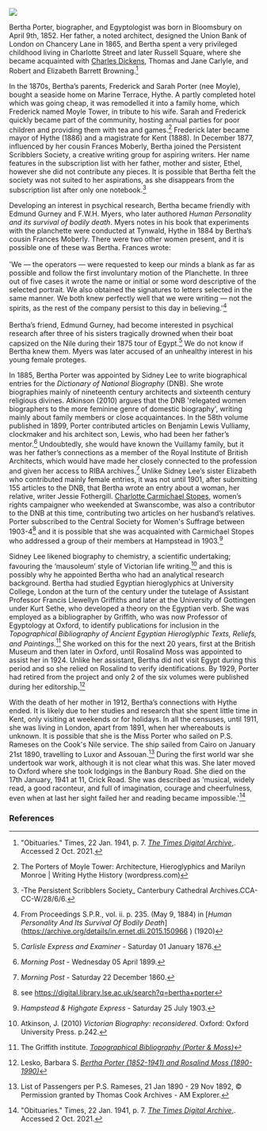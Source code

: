 <a href="https://dev.visual-essays.app"><img src="https://dev-visual-essays.netlify.app/images/ve-button.png"></a> 
<param ve-config title="Bertha Porter (1852-1941)" author=" Michelle Crowther" layout="vtl" banner="/images/banners/19c.jpg">

<param ve-entity eid="Q967166" aliases="Hythe">

Bertha Porter, biographer, and Egyptologist was born in Bloomsbury on April 9th, 1852. Her father, a noted architect, designed the Union Bank of London on Chancery Lane in 1865, and Bertha spent a very privileged childhood living in Charlotte Street and later Russell Square, where she became acquainted with [Charles Dickens](/dickens/dickens-biography), Thomas and Jane Carlyle, and Robert and Elizabeth Barrett Browning.[^ref1] 
<param ve-image url="https://upload.wikimedia.org/wikipedia/commons/a/aa/Dickens_Gurney_head.jpg" label="Charles Dickens c.1867-8" attribution="Jeremiah Gurney, Public domain, via Wikimedia Commons">

In the 1870s, Bertha’s parents, Frederick and Sarah Porter (nee Moyle), bought a seaside home on Marine Terrace, Hythe. A partly completed hotel which was going cheap, it was remodelled it into a family home, which Frederick named Moyle Tower, in tribute to his wife. Sarah and Frederick quickly became part of the community, hosting annual parties for poor children and providing them with tea and games.[^ref2] Frederick later became mayor of Hythe (1886) and a magistrate for Kent (1888).  In December 1877, influenced by her cousin Frances Moberly, Bertha joined the Persistent Scribblers Society, a creative writing group for aspiring writers. Her name features in the subscription list with her father, mother and sister, Ethel,   however she did not contribute any pieces. It is possible that Bertha felt the society was not suited to her aspirations, as she disappears from the subscription list after only one notebook.[^ref3] 
<param ve-image url="https://stor.artstor.org/stor/573d7807-f4c0-40b9-ad07-e65b737daf4f" label="The Parade, Hythe with Moyle Tower" attribution="The Photochrom Co. Ltd">

Developing an interest in psychical research, Bertha became friendly with Edmund Gurney and F.W.H. Myers, who later authored _Human Personality and its survival of bodily death_. Myers notes in his book that experiments with the planchette were conducted at Tynwald, Hythe in 1884 by Bertha’s cousin Frances Moberly. There were two other women present, and it is possible one of these was Bertha. Frances wrote:
<br><br>
'We — the operators — were requested to keep our minds a blank as far as possible and follow the first involuntary motion of the Planchette. In three out of five cases it wrote the name or initial or some word descriptive of the selected portrait. We also obtained the signatures to letters selected in the same manner. We both knew perfectly well that we were writing — not the spirits, as the rest of the company persist to this day in believing.'[^ref4]
<br><br>
Bertha’s friend, Edmund Gurney, had become interested in psychical research after three of his sisters tragically drowned when their boat capsized on the Nile during their 1875 tour of Egypt.[^ref5]  We do not know if Bertha knew them. Myers was later accused of an unhealthy interest in his young female proteges. 
<param ve-image url="https://upload.wikimedia.org/wikipedia/commons/4/4e/Frederic_Myers_Photograph.png" label="Frederic Myers" attribution="S. R. Morgan., Public domain, via Wikimedia Commons">

In 1885, Bertha Porter was appointed by Sidney Lee to write biographical entries for the _Dictionary of National Biography_ (DNB). She wrote biographies mainly of nineteenth century architects and sixteenth century religious divines. Atkinson (2010) argues that the DNB 'relegated women biographers to the more feminine genre of domestic biography', writing mainly about family members or close acquaintances. In the 58th volume published in 1899, Porter contributed articles on Benjamin Lewis Vulliamy, clockmaker and his architect son, Lewis, who had been her father’s mentor.[^ref7]  Undoubtedly, she would have known the Vuillamy family, but it was her father’s connections as a member of the Royal Institute of British Architects, which would have made her closely connected to the profession and given her access to RIBA archives.[^ref8]  Unlike Sidney Lee’s sister Elizabeth who contributed mainly female entries, it was not until 1901, after submitting 155 articles to the DNB, that Bertha wrote an entry about a woman, her relative, writer Jessie Fothergill.  [Charlotte Carmichael Stopes](/19c/19c-stopes-biography), women’s rights campaigner who weekended at Swanscombe, was also a contributor to the DNB at this time, contributing two articles on her husband’s relatives. Porter subscribed to the Central Society for Women's Suffrage between 1903-4[^ref9]  and it is possible that she was acquainted with Carmichael Stopes who addressed a group of their members at Hampstead in 1903.[^ref10]  
<param ve-image url="https://upload.wikimedia.org/wikipedia/commons/a/ae/Oxford_Dictionary_of_National_Biography_volumes.jpg" label="Oxford Dictionary of National Biography" attribution="The original uploader was Mgoutsidou at Greek Wikipedia., CC BY-SA 3.0, via Wikimedia Commons">

Sidney Lee likened biography to chemistry, a scientific undertaking; favouring the ‘mausoleum’ style of Victorian life writing.[^ref11] and this is possibly why he appointed Bertha who had an analytical research background. Bertha had studied Egyptian hieroglyphics at University College, London at the turn of the century under the tutelage of Assistant Professor Francis Llewellyn Griffiths  and later at the University of Gottingen under Kurt Sethe, who developed a theory on the Egyptian verb. She was employed as a bibliographer by Griffith, who was now Professor of Egyptology at Oxford, to identify publications for inclusion in the _Topographical Bibliography of Ancient Egyptian Hieroglyphic Texts, Reliefs, and Paintings._[^ref13] She worked on this for the next 20 years, first at the British Museum and then later in Oxford, until Rosalind Moss was appointed to assist her in 1924. Unlike her assistant, Bertha did not visit Egypt during this period and so she relied on Rosalind to verify identifications. By 1929, Porter had retired from the project and only 2 of the six volumes were published during her editorship.[^ref14] 
<param ve-image url="https://upload.wikimedia.org/wikipedia/commons/e/eb/Karanog_altar.PNG" label="Karanog Altar" attribution="From Karanòg : the Meroitic inscriptions of Shablul and Karanòg by Francis Llewellyn Griffith, Public domain, via Wikimedia Commons">

With the death of her mother in 1912, Bertha’s connections with Hythe ended. It is likely due to her studies and research that she spent little time in Kent, only visiting at weekends or for holidays. In all the censuses, until 1911, she was living in London, apart from 1891, when her whereabouts is unknown. It is possible that she is the Miss Porter who sailed on P.S. Rameses on the Cook's Nile service. The ship sailed from Cairo on January 21st 1890, travelling to Luxor and Assouan.[^ref15] During the first world war she undertook war work, although it is not clear what this was. She later moved to Oxford where she took lodgings in the Banbury Road. She died on the 17th January, 1941 at 11, Crick Road. She was described as 'musical, widely read, a good raconteur, and full of imagination, courage and cheerfulness, even when at last her sight failed her and reading became impossible.'[^ref16] 
<param ve-image url="https://stor.artstor.org/stor/44468ea4-cc7a-44c7-8390-ebf9f8ec8db8" label="Marine Parade, Hythe with Moyle Tower c.1914">

### References

[^ref1]:  "Obituaries." Times, 22 Jan. 1941, p. 7. [_The Times Digital Archive_,](link.gale.com/apps/doc/CS119355446/GDCS?u=ccc_uni&sid=bookmark-GDCS&xid=07417704). Accessed 2 Oct. 2021.
[^ref2]: The Porters of Moyle Tower: Architecture, Hieroglyphics and Marilyn Monroe | Writing Hythe History (wordpress.com)   
[^ref3]: -The Persistent Scribblers Society_ Canterbury Cathedral Archives.CCA-CC-W/28/6/6.  
[^ref4]: From Proceedings S.P.R., vol. ii. p. 235. (May 9, 1884) in [_Human Personality And Its Survival Of Bodily Death_]  (https://archive.org/details/in.ernet.dli.2015.150966 ) (1920)    
[^ref5]:  _Carlisle Express and Examiner_ - Saturday 01 January 1876.   
[^ref6]: Atkinson, J. (2010) _Victorian Biography: reconsidered_. Oxford: Oxford University Press. p.242.
[^ref7]:  _Morning Post_ - Wednesday 05 April 1899.   
[^ref8]:  _Morning Post_ - Saturday 22 December 1860.   
[^ref9]:  see https://digital.library.lse.ac.uk/search?q=bertha+porter    
[^ref10]:  _Hampstead & Highgate Express_ - Saturday 25 July 1903.   
[^ref11]: Atkinson, J. (2010) _Victorian Biography: reconsidered_. Oxford: Oxford University Press. p.242.   
[^ref12]:  _The Scotsman_ - Thursday 15 March 1934.   
[^ref13]:  The Griffith institute. [_Topographical Bibliography (Porter & Moss)_](http://www.griffith.ox.ac.uk/topbib.HTML)   
[^ref14]:  Lesko, Barbara S. [_Bertha Porter (1852-1941) and Rosalind Moss (1890-1990)_](https://www.brown.edu/Research/Breaking_Ground/bios/Moss_Rosalind.pdf)   
[^ref15]: List of Passengers per P.S. Rameses, 21 Jan 1890 - 29 Nov 1892, © Permission granted by Thomas Cook Archives - AM Explorer.
[^ref16]:  "Obituaries." Times, 22 Jan. 1941, p. 7. [_The Times Digital Archive_,](link.gale.com/apps/doc/CS119355446/GDCS?u=ccc_uni&sid=bookmark-GDCS&xid=07417704). Accessed 2 Oct. 2021.

